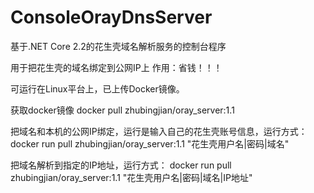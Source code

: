 # ConsoleOrayDnsServer
基于.NET Core 2.2的花生壳域名解析服务的控制台程序

用于把花生壳的域名绑定到公网IP上   作用：省钱！！！

可运行在Linux平台上，已上传Docker镜像。

获取docker镜像
docker pull zhubingjian/oray_server:1.1

把域名和本机的公网IP绑定，运行是输入自己的花生壳账号信息，运行方式：
docker run pull zhubingjian/oray_server:1.1 "花生壳用户名|密码|域名"

把域名解析到指定的IP地址，运行方式：
docker run pull zhubingjian/oray_server:1.1 "花生壳用户名|密码|域名|IP地址"



